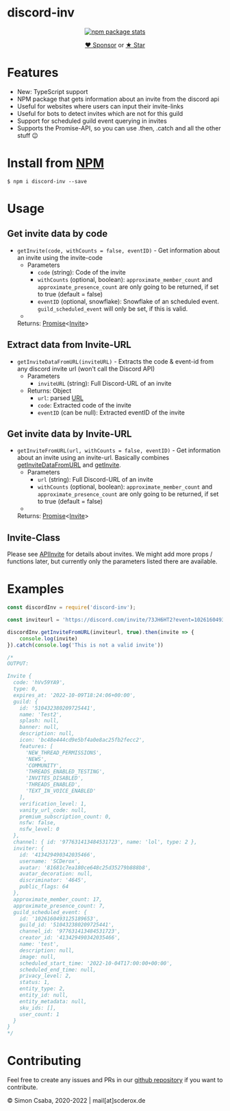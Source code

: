 # discord-inv

<p align="center"><a href="https://nodei.co/npm/discord-inv/"><img alt="npm package stats" src="https://nodei.co/npm/discord-inv.png"></a></p>
<p align="center"><a href="https://github.com/scderox/discord-inv?sponsor=1">&hearts; Sponsor</a> or <a href="https://github.com/SCDerox/discord-inv">★ Star</a></p>

# Features

* New: TypeScript support
* NPM package that gets information about an invite from the discord api
* Useful for websites where users can input their invite-links
* Useful for bots to detect invites which are not for this guild
* Support for scheduled guild event querying in invites
* Supports the Promise-API, so you can use .then, .catch and all the other stuff 😉

# Install from [NPM](https://www.npmjs.com/package/discord-inv)

`$ npm i discord-inv --save`

# Usage

## Get invite data by code

- `getInvite(code, withCounts = false, eventID)` - Get information about an invite using the invite-code
    - Parameters
        - `code` (string): Code of the invite
        - `withCounts` (optional, boolean): `approximate_member_count` and `approximate_presence_count` are only going
          to be returned, if set to true (default = false)
        - `eventID` (optional, snowflake): Snowflake of an scheduled event. `guild_scheduled_event` will only be set, if
          this is valid.
    -
  Returns: [Promise](https://developer.mozilla.org/en-US/docs/Web/JavaScript/Reference/Global_Objects/Promise)<[Invite](#invite-class)>

## Extract data from Invite-URL

- `getInviteDataFromURL(inviteURL)` - Extracts the code & event-id from any discord invite url (won't call the Discord
  API)
    - Parameters
        - `inviteURL` (string): Full Discord-URL of an invite
    - Returns: Object
        - `url`: parsed [URL](https://developer.mozilla.org/en-US/docs/Web/API/URL)
        - `code`: Extracted code of the invite
        - `eventID` (can be null): Extracted eventID of the invite

## Get invite data by Invite-URL

- `getInviteFromURL(url, withCounts = false, eventID)` - Get information about an invite using an invite-url. Basically
  combines [getInviteDataFromURL](#extract-data-from-invite-url) and [getInvite](#get-invite-data-by-code).
    - Parameters
        - `url` (string): Full Discord-URL of an invite
        - `withCounts` (optional, boolean): `approximate_member_count` and `approximate_presence_count` are only going
          to be returned, if set to true (default = false)
    -
  Returns: [Promise](https://developer.mozilla.org/en-US/docs/Web/JavaScript/Reference/Global_Objects/Promise)<[Invite](#invite-class)>

## Invite-Class

Please see [APIInvite](https://discord-api-types.dev/api/discord-api-types-v10/interface/APIInvite) for details about
invites. We might add more props / functions later, but currently only the parameters listed there are available.

# Examples

```javascript
const discordInv = require('discord-inv');

const inviteurl = 'https://discord.com/invite/73JH6HT2?event=1026160493125189653';

discordInv.getInviteFromURL(inviteurl, true).then(invite => {
    console.log(invite)
}).catch(console.log('This is not a valid invite'))

/*
OUTPUT: 

Invite {
  code: 'hVv59YA9',
  type: 0,
  expires_at: '2022-10-09T18:24:06+00:00',
  guild: {
    id: '510432380209725441',
    name: 'Test2',
    splash: null,
    banner: null,
    description: null,
    icon: 'bc48e444cd9e5bf4a0e8ac25fb2fecc2',
    features: [
      'NEW_THREAD_PERMISSIONS',
      'NEWS',
      'COMMUNITY',
      'THREADS_ENABLED_TESTING',
      'INVITES_DISABLED',
      'THREADS_ENABLED',
      'TEXT_IN_VOICE_ENABLED'
    ],
    verification_level: 1,
    vanity_url_code: null,
    premium_subscription_count: 0,
    nsfw: false,
    nsfw_level: 0
  },
  channel: { id: '977631413484531723', name: 'lol', type: 2 },
  inviter: {
    id: '413429490342035466',
    username: 'SCDerox',
    avatar: '81681c7ea180ce648c25d35279b888b8',
    avatar_decoration: null,
    discriminator: '4645',
    public_flags: 64
  },
  approximate_member_count: 17,
  approximate_presence_count: 7,
  guild_scheduled_event: {
    id: '1026160493125189653',
    guild_id: '510432380209725441',
    channel_id: '977631413484531723',
    creator_id: '413429490342035466',
    name: 'test',
    description: null,
    image: null,
    scheduled_start_time: '2022-10-04T17:00:00+00:00',
    scheduled_end_time: null,
    privacy_level: 2,
    status: 1,
    entity_type: 2,
    entity_id: null,
    entity_metadata: null,
    sku_ids: [],
    user_count: 1
  }
}
*/
```

# Contributing

Feel free to create any issues and PRs in our [github repository](https://github.com/SCDerox/discord-inv) if you want to
contribute.

© Simon Csaba, 2020-2022 | mail[at]scderox.de